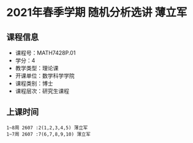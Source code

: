 # 2021年春季学期 随机分析选讲 薄立军






## 课程信息

- 课程号：MATH7428P.01
- 学分：4
- 教学类型：理论课
- 开课单位：数学科学学院
- 课程类别：博士
- 课程层次：研究生课程

## 上课时间

```
1~8周 2607 :2(1,2,3,4,5) 薄立军
1~7周 2607 :7(6,7,8,9,10) 薄立军
```

